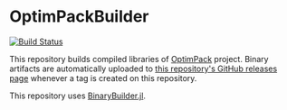 # OptimPackBuilder

[![Build Status](https://travis-ci.com/emmt/OptimPackBuilder.jl.svg?branch=master)](https://travis-ci.com/emmt/OptimPackBuilder.jl)

This repository builds compiled libraries of
[OptimPack](https://github.com/emmt/OptimPack) project.  Binary artifacts
are automatically uploaded to [this repository's GitHub releases
page](https://github.com/emmt/OptimPackBuilder/releases) whenever a tag is
created on this repository.

This repository uses
[BinaryBuilder.jl](https://github.com/JuliaPackaging/BinaryBuilder.jl).
